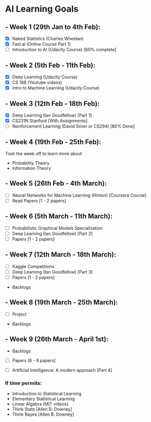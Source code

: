 # AI Learning Goals

## - Week 1 (29th Jan to 4th Feb):
- [X] Naked Statistics (Charles Wheelan)
- [X] Fast.ai (Online Course Part 1)
- [ ] Introduction to AI (Udacity Course) [60% complete]

## - Week 2 (5th Feb - 11th Feb):
- [X] Deep Learning (Udacity Course)
- [X] CS 188 (Youtube videos)
- [X] Intro to Machine Learning (Udacity Course)

## - Week 3 (12th Feb - 18th Feb):
- [X] Deep Learning (Ian Goodfellow) [Part 1]
- [X] CS231N Stanford [With Assignments]
- [ ] Reinforcement Learning (David Silver or CS294) [80% Done]

## - Week 4 (19th Feb - 25th Feb):
Took the week off to learn more about
- Probability Theory
- Information Theory

## - Week 5 (26th Feb - 4th March):
- [ ] Neural Networks for Machine Learning (Hinton) [Coursera Course]
- [ ] Read Papers [1 - 2 papers]

## - Week 6 (5th March - 11th March):
- [ ] Probabilistic Graphical Models Specialization
- [ ] Deep Learning (Ian Goodfellow) [Part 2]
- [ ] Papers [1 - 2 papers]

## - Week 7 (12th March - 18th March):
- [ ] Kaggle Competitions
- [ ] Deep Learning (Ian Goodfellow) [Part 3]
- [ ] Papers [1 - 2 papers]
- Backlogs

## - Week 8 (19th March - 25th March):
- [ ] Project
- Backlogs

## - Week 9 (26th March - April 1st):
- Backlogs
- [ ] Papers [6 - 8 papers]
- [ ] Artificial Intelligence: A modern approach [Part 4]


### If time permits:
- Introduction to Statistical Learning
- Elementary Statistical Learning
- Linear Algebra (MIT videos)
- Think Stats [Allen B. Downey]
- Think Bayes [Allen B. Downey]
